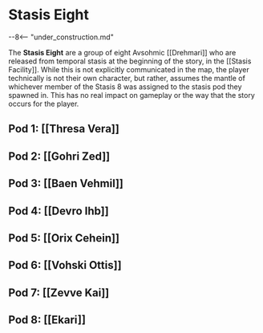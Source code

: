 # Stasis Eight

--8<-- "under_construction.md"

The **Stasis Eight** are a group of eight Avsohmic [[Drehmari]] who are released from temporal stasis at the beginning of the story, in the [[Stasis Facility]]. While this is not explicitly communicated in the map, the player technically is not their own character, but rather, assumes the mantle of whichever member of the Stasis 8 was assigned to the stasis pod they spawned in. This has no real impact on gameplay or the way that the story occurs for the player.

## Pod 1: [[Thresa Vera]]

## Pod 2: [[Gohri Zed]]

## Pod 3: [[Baen Vehmil]]

## Pod 4: [[Devro Ihb]]

## Pod 5: [[Orix Cehein]]

## Pod 6: [[Vohski Ottis]]

## Pod 7: [[Zevve Kai]]

## Pod 8: [[Ekari]]








